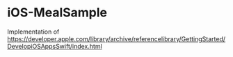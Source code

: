 # iOS-MealSample
Implementation of https://developer.apple.com/library/archive/referencelibrary/GettingStarted/DevelopiOSAppsSwift/index.html
